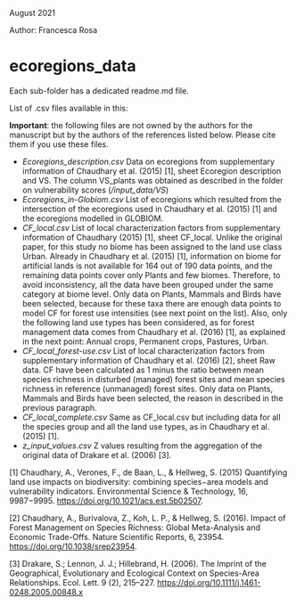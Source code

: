 August 2021

Author: Francesca Rosa

# ecoregions_data

Each sub-folder has a dedicated readme.md file.

List of .csv files available in this:

**Important**: the following files are not owned by the authors for the manuscript but by the authors of the 
references listed below. Please cite them if you use these files. 

- *Ecoregions_description.csv*
	Data on ecoregions from supplementary information of Chaudhary et al. (2015) [1], sheet Ecoregion description and VS.
	The column VS_plants was obtained as described in the folder on vulnerability scores (*/input_data/VS*)
- *Ecoregions_in-Globiom.csv*
	List of ecoregions which resulted from the intersection of the ecoregions used in Chaudhary et al. (2015) [1] and
	the ecoregions modelled in GLOBIOM. 
- *CF_local.csv*
	List of local characterization factors from supplementary information of Chaudhary (2015) [1], sheet CF_local. 
	Unlike the original paper, for this study no biome has been assigned to the land use class Urban. Already in Chaudhary
	et al. (2015) [1], information on biome for artificial lands is not available for 164 out of 190 data points, and the
	remaining data points cover only Plants and few biomes. Therefore, to avoid inconsistency, all the data have been
	grouped under the same category at biome level. Only data on Plants, Mammals and Birds have been selected, because
	for these taxa there are enough data points to model CF for forest use intensities (see next point on the list).
	Also, only the following land use types has been considered, as for forest management data comes from Chaudhary
	et al. (2016) [1], as explained in the next point: Annual crops, Permanent crops, Pastures, Urban.
- *CF_local_forest-use.csv*
	List of local characterization factors from supplementary information of Chaudhary et al. (2016) [2], sheet Raw data.
	CF have been calculated as 1 minus the ratio between mean species richness in disturbed (managed) forest sites
	and mean species richness in reference (unmanaged) forest sites. 
	Only data on Plants, Mammals and Birds have been selected, the reason in described in the previous paragraph.
- *CF_local_complete.csv*
	Same as CF_local.csv but including data for all the species group and all the land use types, as in Chaudhary et al. (2015) [1].
- *z_input_values.csv*
	Z values resulting from the aggregation of the original data of Drakare et al. (2006) [3].

[1] Chaudhary, A., Verones, F., de Baan, L., & Hellweg, S. (2015) Quantifying land use impacts on biodiversity: combining
species−area models and vulnerability indicators. Environmental Science & Technology, 16, 9987−9995. https://doi.org/10.1021/acs.est.5b02507.

[2] Chaudhary, A., Burivalova, Z., Koh, L. P., & Hellweg, S. (2016). Impact of Forest Management on Species Richness:
Global Meta-Analysis and Economic Trade-Offs. Nature Scientific Reports, 6, 23954. https://doi.org/10.1038/srep23954.

[3] Drakare, S.; Lennon, J. J.; Hillebrand, H. (2006). The Imprint of the Geographical, Evolutionary and Ecological Context
on Species-Area Relationships. Ecol. Lett. 9 (2), 215–227. https://doi.org/10.1111/j.1461-0248.2005.00848.x




